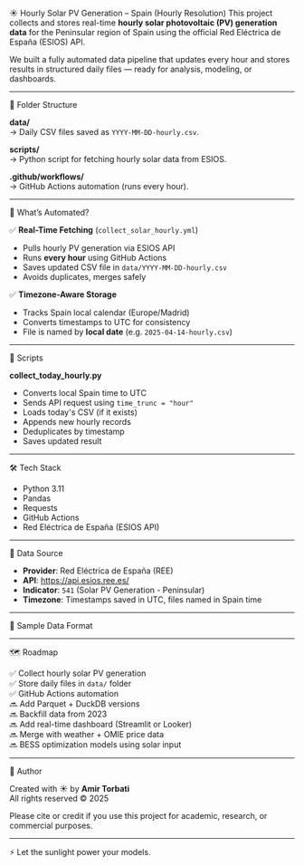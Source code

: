 ☀️ Hourly Solar PV Generation – Spain (Hourly Resolution)
This project collects and stores real-time **hourly solar photovoltaic (PV) generation data** for the Peninsular region of Spain using the official Red Eléctrica de España (ESIOS) API.

We built a fully automated data pipeline that updates every hour and stores results in structured daily files — ready for analysis, modeling, or dashboards.

---

📁 Folder Structure

**data/**  
→ Daily CSV files saved as `YYYY-MM-DD-hourly.csv`.

**scripts/**  
→ Python script for fetching hourly solar data from ESIOS.

**.github/workflows/**  
→ GitHub Actions automation (runs every hour).

---

🔄 What’s Automated?

✅ **Real-Time Fetching** (`collect_solar_hourly.yml`)  
- Pulls hourly PV generation via ESIOS API  
- Runs **every hour** using GitHub Actions  
- Saves updated CSV file in `data/YYYY-MM-DD-hourly.csv`  
- Avoids duplicates, merges safely  

✅ **Timezone-Aware Storage**  
- Tracks Spain local calendar (Europe/Madrid)  
- Converts timestamps to UTC for consistency  
- File is named by **local date** (e.g. `2025-04-14-hourly.csv`)

---

🧠 Scripts

**collect_today_hourly.py**  
- Converts local Spain time to UTC  
- Sends API request using `time_trunc = "hour"`  
- Loads today's CSV (if it exists)  
- Appends new hourly records  
- Deduplicates by timestamp  
- Saves updated result

---

🛠 Tech Stack

- Python 3.11  
- Pandas  
- Requests  
- GitHub Actions  
- Red Eléctrica de España (ESIOS API)

---

📡 Data Source

- **Provider**: Red Eléctrica de España (REE)  
- **API**: https://api.esios.ree.es/  
- **Indicator**: `541` (Solar PV Generation - Peninsular)  
- **Timezone**: Timestamps saved in UTC, files named in Spain time

---

🧪 Sample Data Format


---

🗺️ Roadmap

✅ Collect hourly solar PV generation  
✅ Store daily files in `data/` folder  
✅ GitHub Actions automation  
🔜 Add Parquet + DuckDB versions  
🔜 Backfill data from 2023  
🔜 Add real-time dashboard (Streamlit or Looker)  
🔜 Merge with weather + OMIE price data  
🔜 BESS optimization models using solar input

---

👤 Author

Created with ☀️ by **Amir Torbati**  
All rights reserved © 2025

Please cite or credit if you use this project for academic, research, or commercial purposes.

---

⚡ Let the sunlight power your models.
